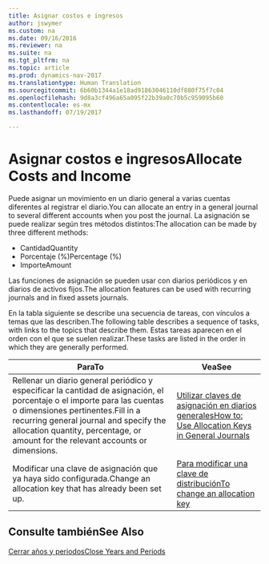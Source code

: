 ```yaml
---
title: Asignar costos e ingresos
author: jswymer
ms.custom: na
ms.date: 09/16/2016
ms.reviewer: na
ms.suite: na
ms.tgt_pltfrm: na
ms.topic: article
ms.prod: dynamics-nav-2017
ms.translationtype: Human Translation
ms.sourcegitcommit: 6b60b1344a1e18ad91863046110df880f75f7c04
ms.openlocfilehash: 9d8a3cf496a65a095f22b39a0c70b5c959095b60
ms.contentlocale: es-mx
ms.lasthandoff: 07/19/2017

---
```

# <a name="allocate-costs-and-income"></a><span data-ttu-id="9b401-102">Asignar costos e ingresos</span><span class="sxs-lookup"><span data-stu-id="9b401-102">Allocate Costs and Income</span></span>
<span data-ttu-id="9b401-103">Puede asignar un movimiento en un diario general a varias cuentas diferentes al registrar el diario.</span><span class="sxs-lookup"><span data-stu-id="9b401-103">You can allocate an entry in a general journal to several different accounts when you post the journal.</span></span> <span data-ttu-id="9b401-104">La asignación se puede realizar según tres métodos distintos:</span><span class="sxs-lookup"><span data-stu-id="9b401-104">The allocation can be made by three different methods:</span></span>

- <span data-ttu-id="9b401-105">Cantidad</span><span class="sxs-lookup"><span data-stu-id="9b401-105">Quantity</span></span>
- <span data-ttu-id="9b401-106">Porcentaje (%)</span><span class="sxs-lookup"><span data-stu-id="9b401-106">Percentage (%)</span></span>
- <span data-ttu-id="9b401-107">Importe</span><span class="sxs-lookup"><span data-stu-id="9b401-107">Amount</span></span>

<span data-ttu-id="9b401-108">Las funciones de asignación se pueden usar con diarios periódicos y en diarios de activos fijos.</span><span class="sxs-lookup"><span data-stu-id="9b401-108">The allocation features can be used with recurring journals and in fixed assets journals.</span></span>
<!--You can also distribute the cost or revenue of a line to an intercompany partner when you post a sales or purchase document. When you post the document, a line will be posted in your general journal, and a corresponding line will be created in the intercompany outbox.-->

<span data-ttu-id="9b401-109">En la tabla siguiente se describe una secuencia de tareas, con vínculos a temas que las describen.</span><span class="sxs-lookup"><span data-stu-id="9b401-109">The following table describes a sequence of tasks, with links to the topics that describe them.</span></span> <span data-ttu-id="9b401-110">Estas tareas aparecen en el orden con el que se suelen realizar.</span><span class="sxs-lookup"><span data-stu-id="9b401-110">These tasks are listed in the order in which they are generally performed.</span></span>

|<span data-ttu-id="9b401-111">Para</span><span class="sxs-lookup"><span data-stu-id="9b401-111">To</span></span> |<span data-ttu-id="9b401-112">Vea</span><span class="sxs-lookup"><span data-stu-id="9b401-112">See</span></span> |
|---|----|
|<span data-ttu-id="9b401-113">Rellenar un diario general periódico y especificar la cantidad de asignación, el porcentaje o el importe para las cuentas o dimensiones pertinentes.</span><span class="sxs-lookup"><span data-stu-id="9b401-113">Fill in a recurring general journal and specify the allocation quantity, percentage, or amount for the relevant accounts or dimensions.</span></span>|[<span data-ttu-id="9b401-114">Utilizar claves de asignación en diarios generales</span><span class="sxs-lookup"><span data-stu-id="9b401-114">How to: Use Allocation Keys in General Journals</span></span>](ui-how-use-allocation-keys-general-journals.md)|
|<span data-ttu-id="9b401-115">Modificar una clave de asignación que ya haya sido configurada.</span><span class="sxs-lookup"><span data-stu-id="9b401-115">Change an allocation key that has already been set up.</span></span>|[<span data-ttu-id="9b401-116">Para modificar una clave de distribución</span><span class="sxs-lookup"><span data-stu-id="9b401-116">To change an allocation key</span></span>](ui-how-use-allocation-keys-general-journals.md)|

## <a name="see-also"></a><span data-ttu-id="9b401-117">Consulte también</span><span class="sxs-lookup"><span data-stu-id="9b401-117">See Also</span></span>
[<span data-ttu-id="9b401-118">Cerrar años y periodos</span><span class="sxs-lookup"><span data-stu-id="9b401-118">Close Years and Periods</span></span>](year-close-years-periods.md)

